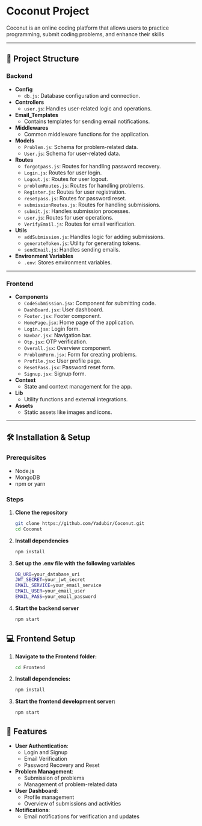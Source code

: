# Coconut Project

Coconut is an online coding platform that allows users to practice programming, submit coding problems, and enhance their skills

---

## 📁 Project Structure

### **Backend**
- **Config**
  - `db.js`: Database configuration and connection.
- **Controllers**
  - `user.js`: Handles user-related logic and operations.
- **Email_Templates**
  - Contains templates for sending email notifications.
- **Middlewares**
  - Common middleware functions for the application.
- **Models**
  - `Problem.js`: Schema for problem-related data.
  - `User.js`: Schema for user-related data.
- **Routes**
  - `forgotpass.js`: Routes for handling password recovery.
  - `Login.js`: Routes for user login.
  - `Logout.js`: Routes for user logout.
  - `problemRoutes.js`: Routes for handling problems.
  - `Register.js`: Routes for user registration.
  - `resetpass.js`: Routes for password reset.
  - `submissionRoutes.js`: Routes for handling submissions.
  - `submit.js`: Handles submission processes.
  - `user.js`: Routes for user operations.
  - `VerifyEmail.js`: Routes for email verification.
- **Utils**
  - `addSubmission.js`: Handles logic for adding submissions.
  - `generateToken.js`: Utility for generating tokens.
  - `sendEmail.js`: Handles sending emails.
- **Environment Variables**
  - `.env`: Stores environment variables.

---

### **Frontend**
- **Components**
  - `CodeSubmission.jsx`: Component for submitting code.
  - `DashBoard.jsx`: User dashboard.
  - `Footer.jsx`: Footer component.
  - `HomePage.jsx`: Home page of the application.
  - `Login.jsx`: Login form.
  - `Navbar.jsx`: Navigation bar.
  - `Otp.jsx`: OTP verification.
  - `Overall.jsx`: Overview component.
  - `ProblemForm.jsx`: Form for creating problems.
  - `Profile.jsx`: User profile page.
  - `ResetPass.jsx`: Password reset form.
  - `Signup.jsx`: Signup form.
- **Context**
  - State and context management for the app.
- **Lib**
  - Utility functions and external integrations.
- **Assets**
  - Static assets like images and icons.

---

## 🛠️ Installation & Setup

### Prerequisites
- Node.js
- MongoDB
- npm or yarn

### Steps
1. **Clone the repository**
   ```bash
   git clone https://github.com/Yadubir/Coconut.git
   cd Coconut
2. **Install dependencies**
   ```bash
   npm install
3. **Set up the .env file with the following variables**
   ```bash
   DB_URI=your_database_uri
   JWT_SECRET=your_jwt_secret
   EMAIL_SERVICE=your_email_service
   EMAIL_USER=your_email_user
   EMAIL_PASS=your_email_password
4. **Start the backend server**
   ```bash
   npm start

## 💻 Frontend Setup
1. **Navigate to the Frontend folder:**
   ```bash
   cd Frontend
2. **Install dependencies:**
   ```bash
   npm install
3. **Start the frontend development server:**
   ```bash
   npm start
## 🔑 Features
- **User Authentication**:
    - Login and Signup
    - Email Verification
    - Password Recovery and Reset
- **Problem Management**:
    - Submission of problems
    - Management of problem-related data
- **User Dashboard**:
    - Profile management
    - Overview of submissions and activities
- **Notifications**:
    - Email notifications for verification and updates

